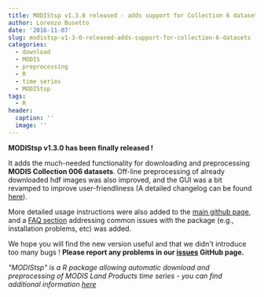 ```yaml
---
title: MODIStsp v1.3.0 released - adds support for Collection 6 datasets
author: Lorenzo Busetto
date: '2016-11-07'
slug: modistsp-v1-3-0-released-adds-support-for-collection-6-datasets
categories:
  - download
  - MODIS
  - preprocessing
  - R
  - time series
  - MODIStsp
tags:
  - R
header:
  caption: ''
  image: ''
---
```


**MODIStsp v1.3.0 has been finally released !**

It adds the much-needed functionality for downloading and preprocessing **MODIS
Collection 006 datasets**. Off-line preprocessing of already downloaded hdf images
was also improved, and the GUI was a bit revamped to improve user-friendliness 
(A detailed changelog can be found [here](https://github.com/ropensci/MODIStsp/releases/tag/v1.3.0)).

More detailed usage instructions were also added to the 
[main github page](https://github.com/ropensci/MODIStsp), and a
[FAQ section](https://github.com/ropensci/MODIStsp/wiki) addressing common issues
with the package (e.g., installation problems, etc) was added.

We hope you will find the new version useful and that we didn't introduce too 
many bugs ! **Please report any problems in our [issues](https://github.com/ropensci/MODIStsp/issues)
GitHub page.**

_"MODIStsp" is a R package allowing automatic download and preprocessing of MODIS 
Land Products time series - you can find additional information [here](https://spartially.000webhostapp.com/2016/09/modistsp-a-new-r-package-for-modis-land-products-preprocessing)_
